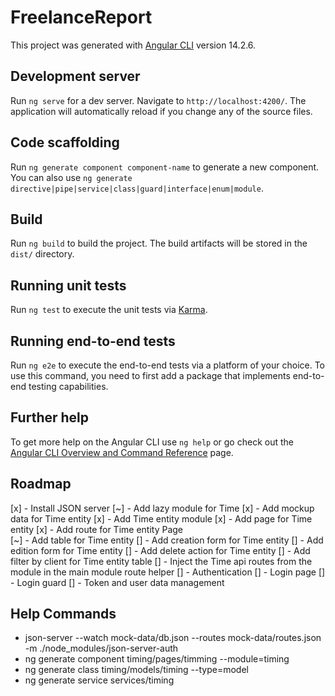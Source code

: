 # FreelanceReport

This project was generated with [Angular CLI](https://github.com/angular/angular-cli) version 14.2.6.

## Development server

Run `ng serve` for a dev server. Navigate to `http://localhost:4200/`. The application will automatically reload if you change any of the source files.

## Code scaffolding

Run `ng generate component component-name` to generate a new component. You can also use `ng generate directive|pipe|service|class|guard|interface|enum|module`.

## Build

Run `ng build` to build the project. The build artifacts will be stored in the `dist/` directory.

## Running unit tests

Run `ng test` to execute the unit tests via [Karma](https://karma-runner.github.io).

## Running end-to-end tests

Run `ng e2e` to execute the end-to-end tests via a platform of your choice. To use this command, you need to first add a package that implements end-to-end testing capabilities.

## Further help

To get more help on the Angular CLI use `ng help` or go check out the [Angular CLI Overview and Command Reference](https://angular.io/cli) page.



## Roadmap
[x] - Install JSON server
[~] - Add lazy module for Time
    [x] - Add mockup data for Time entity
    [x] - Add Time entity module
    [x] - Add page for Time entity
    [x] - Add route for Time entity Page    
    [~] - Add table for Time entity
    [] - Add creation form for Time entity
    [] - Add edition form for Time entity
    [] - Add delete action for Time entity
    [] - Add filter by client for Time entity table
    [] - Inject the Time api routes from the module in the main module route helper
[] - Authentication
    [] - Login page
    [] - Login guard
    [] - Token and user data management



## Help Commands
- json-server --watch mock-data/db.json --routes mock-data/routes.json -m ./node_modules/json-server-auth
- ng generate component timing/pages/timming --module=timing
- ng generate class timing/models/timing --type=model
- ng generate service services/timing